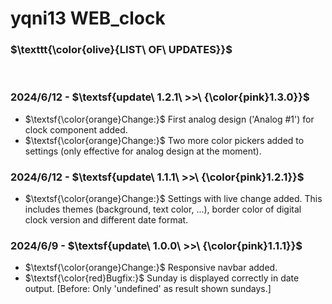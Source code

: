 # yqni13 WEB_clock

### $\texttt{\color{olive}{LIST\ OF\ UPDATES}}$

<br>

### 2024/6/12 - $\textsf{update\ 1.2.1\ >>\ {\color{pink}1.3.0}}$

- $\textsf{\color{orange}Change:}$ First analog design ('Analog #1') for clock component added.
- $\textsf{\color{orange}Change:}$ Two more color pickers added to settings (only effective for analog design at the moment).

### 2024/6/12 - $\textsf{update\ 1.1.1\ >>\ {\color{pink}1.2.1}}$

- $\textsf{\color{orange}Change:}$ Settings with live change added. This includes themes (background, text color, ...), border color of digital clock version and different date format.

### 2024/6/9 - $\textsf{update\ 1.0.0\ >>\ {\color{pink}1.1.1}}$

- $\textsf{\color{orange}Change:}$ Responsive navbar added.
- $\textsf{\color{red}Bugfix:}$ Sunday is displayed correctly in date output. [Before: Only 'undefined' as result shown sundays.]